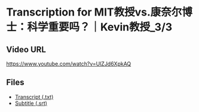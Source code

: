 # Transcription for MIT教授vs.康奈尔博士：科学重要吗？｜Kevin教授_3/3
## Video URL
https://www.youtube.com/watch?v=UlZJd6XpkAQ
 
## Files
- [Transcript (.txt)](./transcript.txt)
- [Subtitle (.srt)](./transcript.srt)
